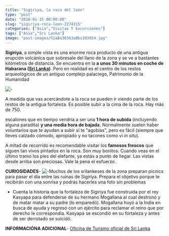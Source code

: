 ```yaml
---
title: "Sigiriya, la roca del león"
type: "post"
date: "2018-01-15 00:00:00"
slug: "sigiriya-roca-leon-2274315"
categories: ["Asia","Visitas Y Excursiones"]
tags: ["Asia","Sri Lanka"]
image: "post-images/51a8a36363a8bs193954.jpg"
---
```


 **Sigiriya**, a simple vista es una enorme roca producto de una antigua erupción volcánica que sobresale del llano de la zona y se ve a bastantes kilómetros de distancia. Se encuentra en la **a unos 30 minutos en coche de Habarana ([Sri Lanka](http://www.missviajes.com/ruta-sri-lanka-2267334/))**. Pero en realidad es el centro de los restos arqueológicos de un antiguo complejo palaciego, Patrimonio de la Humanidad  
  
![ - ](post-images/51a8a36363a8bs193954.jpg "Sigiriya by missviajes")  
  
A medida que vas acercándote a la roca se pueden ir viendo parte de los restos de la antigua fortaleza. Es posible subir a la cima de la roca. Hay más de 750.  
  
escalones que en tiempo vendría a ser una **1 hora de subida** (incluyendo alguna paradita) **y una media hora de bajada.** Normalmente suelen haber voluntarios que te ayudan a subir si te "agobias", pero es fácil (siempre que lleves calzado cómodo, apropiado y no tacones como vi *in situ*).  
  
A mitad de recorrido es recomendable visitar los **famosos frescos** que siguen tan vivos pintados en la roca. Son muy bonitos. Cuando veas en el último tramo los pies del elefante, ya estás a punto de llegar. Las vistas desde arriba son preciosas. Vale la pena el esfuerzo.  
  
**CURIOSIDADES**- ![ - ](post-images/51a8a340b664ds139767.jpg "frescos de Sigiriya by missviajes")Muchos de los srilankeses de la zona preparan picnics para pasar el día entre las ruinas de Sigiriya. Prepara el objetivo porque te recibirán con una sonrisa y podrás hacerles una foto sin problemas
- Cuenta la historia que la fortaleza de Sigiriya fue construida por el rey Kasyapa para defenderse de su hermano Mogallana al cual destronó y de matar matar a su padre (lo emparedó). Mogallana huyó a la India en busca de ayuda y regresó con un ejército para reclamar el reino que por derecho le correspondía. Kasyapa se escondió en su fortaleza y antes de ser derrotado se suicidó.

**INFORMACIÓNA ADICIONAL**- [Oficina de Turismo oficial de Sri Lanka](http://www.srilanka.travel/)